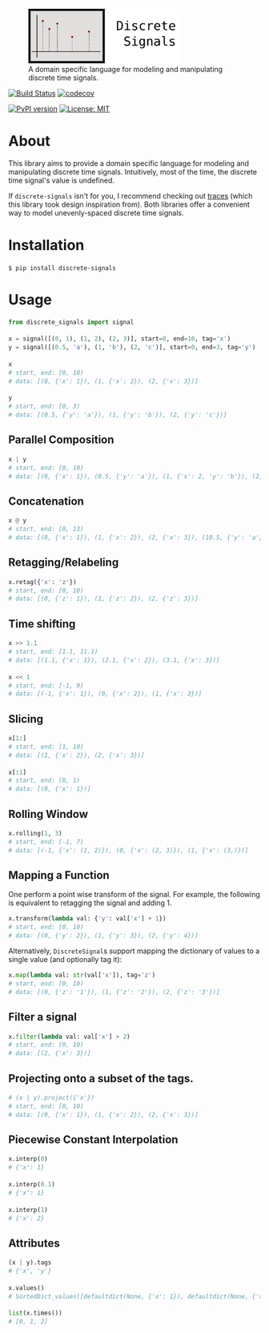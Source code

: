 <figure>
  <img src="assets/logo_text.svg" alt="py-aiger logo" width=300px>
  <figcaption>
    A domain specific language for modeling and manipulating discrete
    time signals.
  </figcaption>
</figure>

[![Build Status](https://travis-ci.org/mvcisback/DiscreteSignals.svg?branch=master)](https://travis-ci.org/mvcisback/DiscreteSignals)
[![codecov](https://codecov.io/gh/mvcisback/DiscreteSignals/branch/master/graph/badge.svg)](https://codecov.io/gh/mvcisback/DiscreteSignals)


[![PyPI version](https://badge.fury.io/py/discrete-signals.svg)](https://badge.fury.io/py/discrete-signals)
[![License: MIT](https://img.shields.io/badge/License-MIT-yellow.svg)](https://opensource.org/licenses/MIT)

# About

This library aims to provide a domain specific language for modeling
and manipulating discrete time signals. Intuitively, most of the time,
the discrete time signal's value is undefined.

If `discrete-signals` isn't for you, I recommend checking out
[traces](https://github.com/datascopeanalytics/traces) (which this
library took design inspiration from). Both libraries offer a
convenient way to model unevenly-spaced discrete time signals.

# Installation

`$ pip install discrete-signals`

# Usage

```python
from discrete_signals import signal

x = signal([(0, 1), (1, 2), (2, 3)], start=0, end=10, tag='x')
y = signal([(0.5, 'a'), (1, 'b'), (2, 'c')], start=0, end=3, tag='y')

x
# start, end: [0, 10)
# data: [(0, {'x': 1}), (1, {'x': 2}), (2, {'x': 3})]

y
# start, end: [0, 3)
# data: [(0.5, {'y': 'a'}), (1, {'y': 'b'}), (2, {'y': 'c'})]
```

## Parallel Composition

```python
x | y
# start, end: [0, 10)
# data: [(0, {'x': 1}), (0.5, {'y': 'a'}), (1, {'x': 2, 'y': 'b'}), (2, {'x': 3, 'y': 'c'})]
```

## Concatenation

```python
x @ y
# start, end: [0, 13)
# data: [(0, {'x': 1}), (1, {'x': 2}), (2, {'x': 3}), (10.5, {'y': 'a'}), (11, {'y': 'b'}), (12, {'y': 'c'})]
```

## Retagging/Relabeling

```python
x.retag({'x': 'z'})
# start, end: [0, 10)
# data: [(0, {'z': 1}), (1, {'z': 2}), (2, {'z': 3})]
```

## Time shifting

```python
x >> 1.1
# start, end: [1.1, 11.1)
# data: [(1.1, {'x': 1}), (2.1, {'x': 2}), (3.1, {'x': 3})]

x << 1
# start, end: [-1, 9)
# data: [(-1, {'x': 1}), (0, {'x': 2}), (1, {'x': 3})]
```

## Slicing

```python
x[1:]
# start, end: [1, 10)
# data: [(1, {'x': 2}), (2, {'x': 3})]

x[:1]
# start, end: [0, 1)
# data: [(0, {'x': 1})]
```

## Rolling Window

```python
x.rolling(1, 3)
# start, end: [-1, 7)
# data: [(-1, {'x': (1, 2)}), (0, {'x': (2, 3)}), (1, {'x': (3,)})]
```

## Mapping a Function

One perform a point wise transform of the signal. For example, the
following is equivalent to retagging the signal and adding 1.


```python
x.transform(lambda val: {'y': val['x'] + 1})
# start, end: [0, 10)
# data: [(0, {'y': 2}), (1, {'y': 3}), (2, {'y': 4})]
```

Alternatively, `DiscreteSignal`s support mapping the dictionary of values to a single value (and optionally tag it):

```python
x.map(lambda val: str(val['x']), tag='z')
# start, end: [0, 10)
# data: [(0, {'z': '1'}), (1, {'z': '2'}), (2, {'z': '3'})]
```

## Filter a signal

```python
x.filter(lambda val: val['x'] > 2)
# start, end: [0, 10)
# data: [(2, {'x': 3})]
```

## Projecting onto a subset of the tags.

```python
# (x | y).project({'x'})
# start, end: [0, 10)
# data: [(0, {'x': 1}), (1, {'x': 2}), (2, {'x': 3})]
```


## Piecewise Constant Interpolation

```python
x.interp(0)
# {'x': 1}

x.interp(0.1)
# {'x': 1}

x.interp(1)
# {'x': 2}
```


## Attributes
```python
(x | y).tags
# {'x', 'y'}

x.values()
# SortedDict_values([defaultdict(None, {'x': 1}), defaultdict(None, {'x': 2}), defaultdict(None, {'x': 3})])

list(x.times())
# [0, 1, 2]
```
